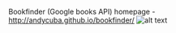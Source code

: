 Bookfinder (Google books API)
homepage - http://andycuba.github.io/bookfinder/
![alt text](preview.gif "Preview")